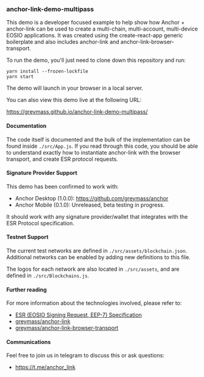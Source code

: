 ### anchor-link-demo-multipass

This demo is a developer focused example to help show how Anchor + anchor-link can be used to create a multi-chain, multi-account, multi-device EOSIO applications. It was created using the create-react-app generic boilerplate and also includes anchor-link and anchor-link-browser-transport.

To run the demo, you'll just need to clone down this repository and run:

```
yarn install --frozen-lockfile
yarn start
```

The demo will launch in your browser in a local server.

You can also view this demo live at the following URL:

https://greymass.github.io/anchor-link-demo-multipass/

#### Documentation

The code itself is documented and the bulk of the implementation can be found inside `./src/App.js`. If you read through this code, you should be able to understand exactly how to instantiate anchor-link with the browser transport, and create ESR protocol requests.

#### Signature Provider Support

This demo has been confirmed to work with:

- Anchor Desktop (1.0.0): https://github.com/greymass/anchor
- Anchor Mobile (0.1.0): Unreleased, beta testing in progress.

It should work with any signature provider/wallet that integrates with the ESR Protocol specification.

#### Testnet Support

The current test networks are defined in `./src/assets/blockchain.json`. Additional networks can be enabled by adding new definitions to this file.

The logos for each network are also located in `./src/assets`, and are defined in `./src/Blockchains.js`.

#### Further reading

For more information about the technologies involved, please refer to:

- [ESR (EOSIO Signing Request, EEP-7) Specification](https://github.com/greymass/EEPs/blob/master/EEPS/eep-7.md)
- [greymass/anchor-link](https://github.com/greymass/anchor-link)
- [greymass/anchor-link-browser-transport](https://github.com/greymass/anchor-link-browser-transport)

#### Communications

Feel free to join us in telegram to discuss this or ask questions:

- https://t.me/anchor_link
